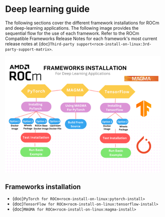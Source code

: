 <head>
  <meta charset="UTF-8">
  <meta name="description" content="Deep learning using ROCm">
  <meta name="keywords" content="deep learning, frameworks, installation, PyTorch, TensorFlow,
  MAGMA">
</head>

# Deep learning guide

The following sections cover the different framework installations for ROCm and
deep-learning applications. The following image provides
the sequential flow for the use of each framework. Refer to the ROCm Compatible
Frameworks Release Notes for each framework's most current release notes at
{doc}`Third-party support<rocm-install-on-linux:3rd-party-support-matrix>`.

![ROCm Compatible Frameworks Flowchart](../data/install/magma-install/magma005.png "ROCm Compatible Frameworks")

## Frameworks installation

* {doc}`PyTorch for ROCm<rocm-install-on-linux:pytorch-install>`
* {doc}`TensorFlow for ROCm<rocm-install-on-linux:tensorflow-install>`
* {doc}`MAGMA for ROCm<rocm-install-on-linux:magma-install>`
